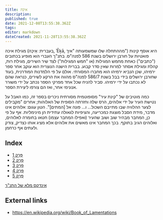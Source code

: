 ```yaml
---
title: איכה
description: 
published: true
date: 2021-12-08T13:55:38.362Z
tags: 
editor: markdown
dateCreated: 2021-11-28T13:55:38.362Z
---
```


מגילת איכה (בעברית: אֵיכָה, ʾĒḵā, מההתחלה שלו שמשמעותה "איך") היא אוסף קינות פואטיות על חורבן ירושלים בשנת 586 לפנה"ס. בתנ"ך העברי הוא מופיע בכתובים ("כתבים") כאחת מחמש המגילות (או "חמש המגילות") לצד שיר השירים, מגילת רות, קהלת ומגילת אסתר למרות שאין סדר קבוע. בברית הישנה הנוצרית הוא עוקב אחר ספר ירמיהו, שכן הנביא ירמיהו הוא מחברו המסורתי. אולם על פי הלמדנות המודרנית, בעוד שחורבן ירושלים בידי בבל בשנת 586/7 לפנה"ס מהווה את הרקע לשירים, כנראה שהם לא נכתבו על ידי ירמיהו. סביר להניח שכל אחד מפרקי הספר נכתב על ידי משורר אנונימי אחר, ואז הם צורפו ליצירת הספר.

כמה מוטיבים של "קינת עיר" מסופוטמית מסורתית ניכרים בספר זה, כמו האבל על נטישת העיר על ידי אלוהים, הרס שלה וחזרתה הסופית של האלוהות; אחרים "מקבילים לצער ההלוויה שבו מתייבם השכול... ו... פונה אל [המתים]". הטון עגום: אלוהים אינו מדבר, מידת הסבל מוצגת כמכריעה, והציפיות לגאולה עתידית הן מינימליות. אף על פי כן, המחבר מבהיר שוב ושוב שהעיר (ואפילו המחבר עצמו) חטאו בחומרה לאלוהים, ואלוהים הגיב בתוקף. בכך המחבר אינו מאשים את אלוהים אלא מציג אותו כצדיק, צודק ולעתים אף כרחמן. 

## Index

- [פֶּרֶק 1](/he/Bible/Lamentations/1)
- [פֶּרֶק 2](/he/Bible/Lamentations/2)
- [פֶּרֶק 3](/he/Bible/Lamentations/3)
- [פֶּרֶק 4](/he/Bible/Lamentations/4)
- [פֶּרֶק 5](/he/Bible/Lamentations/5)



[אינדקס מלא של התנ"ך](/he/index/bible)


## External links

- https://en.wikipedia.org/wiki/Book_of_Lamentations